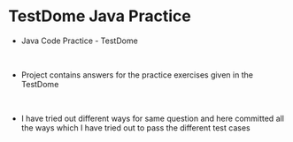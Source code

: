 # TestDome Java Practice
* Java Code Practice - TestDome
<br>

* Project contains answers for the practice exercises given in the TestDome
<br>

* I have tried out different ways for same question and here committed all the ways which I have tried out to pass the different test cases
